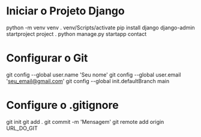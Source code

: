 # Iniciar o Projeto Django

python -m venv venv
. venv/Scripts/activate
pip install django
django-admin startproject project .
python manage.py startapp contact

# Configurar o Git

git config --global user.name 'Seu nome'
git config --global user.email 'seu_email@gmail.com'
git config --global init.defaultBranch main
# Configure o .gitignore
git init
git add .
git commit -m 'Mensagem'
git remote add origin URL_DO_GIT